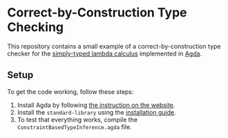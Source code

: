 # Correct-by-Construction Type Checking

This repository contains a small example of a correct-by-construction type checker for the [simply-typed lambda calculus](https://en.wikipedia.org/wiki/Simply_typed_lambda_calculus) implemented in [Agda](https://agda.readthedocs.io/en/latest/index.html).

## Setup

To get the code working, follow these steps:

1. Install Agda by following [the instruction on the website](https://agda.readthedocs.io/en/latest/getting-started/installation.html).
2. Install the `standard-library` using the [installation guide](https://github.com/agda/agda-stdlib/blob/master/doc/installation-guide.md).
3. To test that everything works, compile the `ConstraintBasedTypeInference.agda` file.